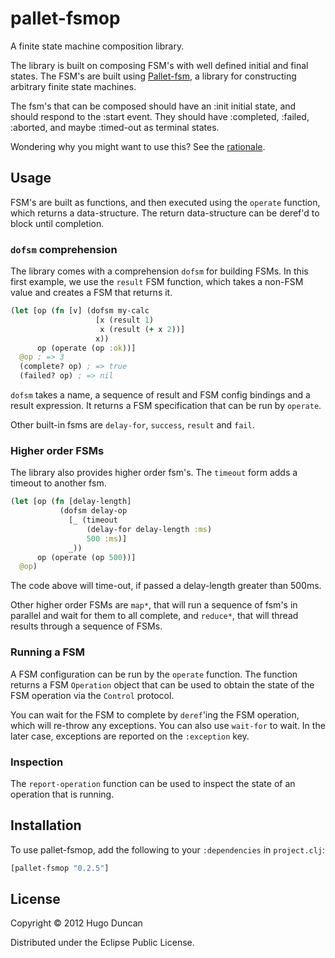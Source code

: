 # pallet-fsmop

A finite state machine composition library.

The library is built on composing FSM's with well defined initial and final
states. The FSM's are built using [Pallet-fsm][pallet-fsm], a library
for constructing arbitrary finite state machines.

The fsm's that can be composed should have an :init initial state, and should
respond to the :start event.  They should have :completed, :failed, :aborted,
and maybe :timed-out as terminal states.

Wondering why you might want to use this? See the
[rationale](https://github.com/pallet/pallet-fsmop/wiki/Rationale).

## Usage

FSM's are built as functions, and then executed using the `operate` function,
which returns a data-structure. The return data-structure can be deref'd to
block until completion.

### `dofsm` comprehension

The library comes with a comprehension `dofsm` for building FSMs. In this first
example, we use the `result` FSM function, which takes a non-FSM value and
creates a FSM that returns it.

```clj
(let [op (fn [v] (dofsm my-calc
                   [x (result 1)
                    x (result (+ x 2))]
                   x))
      op (operate (op :ok))]
  @op ; => 3
  (complete? op) ; => true
  (failed? op) ; => nil
```

`dofsm` takes a name, a sequence of result and FSM config bindings and a result
expression. It returns a FSM specification that can be run by `operate`.

Other built-in fsms are `delay-for`, `success`, `result` and `fail`.

### Higher order FSMs

The library also provides higher order fsm's. The `timeout` form adds a timeout
to another fsm.

```clj
(let [op (fn [delay-length]
           (dofsm delay-op
             [_ (timeout
                 (delay-for delay-length :ms)
                 500 :ms)]
             _))
      op (operate (op 500))]
  @op)
```

The code above will time-out, if passed a delay-length greater than 500ms.

Other higher order FSMs are `map*`, that will run a sequence of fsm's in
parallel and wait for them to all complete, and `reduce*`, that will thread
results through a sequence of FSMs.

### Running a FSM

A FSM configuration can be run by the `operate` function. The function returns a
FSM `Operation` object that can be used to obtain the state of the FSM operation
via the `Control` protocol.

You can wait for the FSM to complete by `deref`'ing the FSM operation, which
will re-throw any exceptions.  You can also use `wait-for` to wait.  In the
later case, exceptions are reported on the `:exception` key.

### Inspection

The `report-operation` function can be used to inspect the state of an operation
that is running.


## Installation

To use pallet-fsmop, add the following to your `:dependencies` in `project.clj`:

```clj
[pallet-fsmop "0.2.5"]
```

## License

Copyright © 2012 Hugo Duncan

Distributed under the Eclipse Public License.

[pallet-fsm]: https://github.com/pallet/pallet-fsm "Pallet-fsm library"
